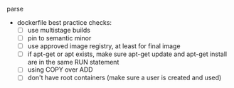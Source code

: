 parse

- dockerfile best practice checks:
    - [ ] use multistage builds
    - [ ] pin to semantic minor
    - [ ] use approved image registry, at least for final image
    - [ ] if apt-get or apt exists, make sure apt-get update and apt-get install are in the same RUN statement
    - [ ] using COPY over ADD
    - [ ] don't have root containers (make sure a user is created and used)
